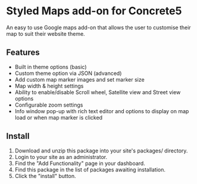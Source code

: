 # Styled Maps add-on for Concrete5
An easy to use Google maps add-on that allows the user to customise their map to suit their website theme.

## Features
* Built in theme options (basic)
* Custom theme option via JSON (advanced)
* Add custom map marker images and set marker size
* Map width & height settings
* Ability to enable/disable Scroll wheel, Satellite view and Street view options
* Configurable zoom settings
* Info window pop-up with rich text editor and options to display on map load or when map marker is clicked

## Install
1. Download and unzip this package into your site's packages/ directory.
2. Login to your site as an administrator.
3. Find the "Add Functionality" page in your dashboard.
4. Find this package in the list of packages awaiting installation.
5. Click the "install" button.
